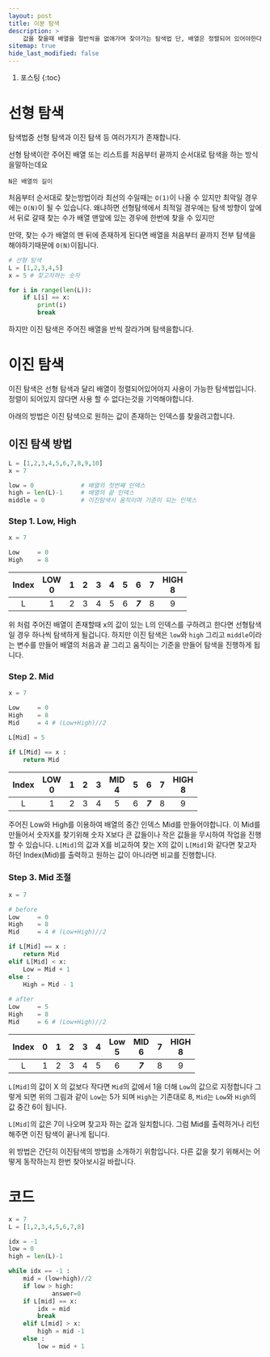 ```yaml
---
layout: post
title: 이분 탐색
description: >
    값을 찾을때 배열을 절반씩을 없애가며 찾아가는 탐색법 단, 배열은 정렬되어 있어야한다.
sitemap: true
hide_last_modified: false
---
```

1. 포스팅
{:toc}

# 선형 탐색
탐색법중 선형 탐색과 이진 탐색 등 여러가지가 존재합니다. 

선형 탐색이란 주어진 배열 또는 리스트를 처음부터 끝까지 순서대로 탐색을 하는 방식을말하는데요

`N은 배열의 길이`

처음부터 순서대로 찾는방법이라 최선의 수일때는 `O(1)`이 나올 수 있지만 최악일 경우에는 `O(N)`이 될 수 있습니다.
왜냐하면 선형탐색에서 최적일 경우에는 탐색 방향이 앞에서 뒤로 갈때 찾는 수가 배열 맨앞에 있는 경우에 한번에 찾을 수 있지만

만약, 찾는 수가 배열의 맨 뒤에 존재하게 된다면 배열을 처음부터 끝까지 전부 탐색을 해야하기때문에 `O(N)`이됩니다.
```python
# 선형 탐색
L = [1,2,3,4,5]
x = 5 # 찾고자하는 숫자

for i in range(len(L)):
    if L[i] == x:
        print(i)
        break
```
하지만 이진 탐색은 주어진 배열을 반씩 잘라가며 탐색을합니다. 

# 이진 탐색
이진 탐색은 선형 탐색과 달리 배열이 정렬되어있어야지 사용이 가능한 탐색법입니다. 정렬이 되어있지 않다면 사용 할 수 없다는것을 기억해야합니다.

아래의 방법은 이진 탐색으로 원하는 값이 존재하는 인덱스를 찾을려고합니다.

## 이진 탐색 방법
```python
L = [1,2,3,4,5,6,7,8,9,10]
x = 7

low = 0             # 배열의 첫번째 인덱스
high = len(L)-1     # 배열의 끝 인덱스
middle = 0          # 이진탐색시 움직이며 기준이 되는 인덱스
```
### Step 1. Low, High
```python
x = 7

Low     = 0
High    = 8
```

| Index | LOW<br/>0 |  1  |  2  |  3  |  4  |  5  |  6  |  7  | HIGH<br/>8 |
|:-----:|:---------:|:---:|:---:|:---:|:---:|:---:|:---:|:---:|:----------:|
|   L   |     1     |  2  |  3  |  4  |  5  |  6  |  **_7_**  |  8  |     9      |
위 처럼 주어진 배열이 존재할때 x의 값이 있는 L의 인덱스를 구하려고 한다면 선형탐색일 경우 하나씩 탐색하게 될겁니다.
하지만 이진 탐색은 `low`와 `high` 그리고 `middle`이라는 변수를 만들어 배열의 처음과 끝 그리고 움직이는 기준을 만들어 탐색을 진행하게 됩니다.



### Step 2. Mid
```python
x = 7

Low     = 0
High    = 8
Mid     = 4 # (Low+High)//2

L[Mid] = 5

if L[Mid] == x :
    return Mid
```

| Index | LOW<br/>0 |  1  |  2  |  3  | MID<br/>4 |  5  |    6    |  7  | HIGH<br/>8 |
|:-----:|:---------:|:---:|:---:|:---:|:---------:|:---:|:-------:|:---:|:----------:|
|   L   |     1     |  2  |  3  |  4  |     5     |  6  | **_7_** |  8  |     9      |

주어진 Low와 High를 이용하여 배열의 중간 인덱스 Mid를 만들어야합니다. 이 Mid를 만들어서 숫자X를 찾기위해
숫자 X보다 큰 값들이나 작은 값들을 무시하여 작업을 진행할 수 있습니다. `L[Mid]`의 값과 X를 비교하여
찾는 X의 값이 `L[Mid]`와 같다면 찾고자하던 Index(Mid)를 출력하고 원하는 값이 아니라면 비교를 진행합니다.

### Step 3. Mid 조절
```python
x = 7

# before
Low     = 0
High    = 8
Mid     = 4 # (Low+High)//2

if L[Mid] == x :
    return Mid
elif L[Mid] < x: 
    Low = Mid + 1
else :
    High = Mid - 1
    
# after
Low     = 5
High    = 8
Mid     = 6 # (Low+High)//2
```

| Index |  0  |  1  |  2  |  3  |  4  | Low<br/>5 | MID<br/>6 |  7  | HIGH<br/>8 |
|:-----:|:---:|:---:|:---:|:---:|:---:|:---------:|:---------:|:---:|:----------:|
|   L   |  1  |  2  |  3  |  4  |  5  |     6     |  _**7**_  |  8  |     9      |

`L[Mid]`의 값이 X 의 값보다 작다면 `Mid`의 값에서 1을 더해 `Low`의 값으로 지정합니다 그렇게 되면 위의 그림과 같이
`Low`는 5가 되며 `High`는 기존대로 8, `Mid`는 `Low`와 `High`의 값 중간 6이 됩니다.

`L[Mid]`의 값은 7이 나오며 찾고자 하는 값과 일치합니다. 그럼 Mid를 출력하거나 리턴해주면 이진 탐색이 끝나게 됩니다.

위 방법은 간단히 이진탐색의 방법을 소개하기 위함입니다. 다른 값을 찾기 위해서는 어떻게 동작하는지 한번 찾아보시길 바랍니다.

# 코드

```python
x = 7
L = [1,2,3,4,5,6,7,8]

idx = -1
low = 0
high = len(L)-1

while idx == -1 :
    mid = (low+high)//2
    if low > high:
            answer=0
    if L[mid] == x:
        idx = mid
        break
    elif L[mid] > x:
        high = mid -1
    else :
        low = mid + 1
```